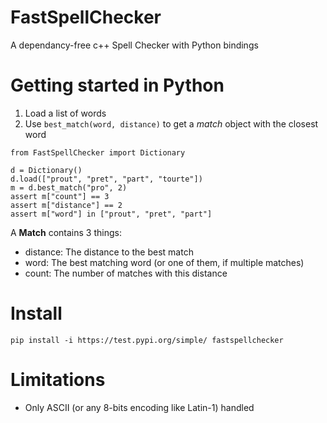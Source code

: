 # FastSpellChecker
A dependancy-free c++ Spell Checker with Python bindings 



# Getting started in Python


1. Load a list of words
2. Use ``best_match(word, distance)`` to get a *match* object with the closest word


```
from FastSpellChecker import Dictionary

d = Dictionary()
d.load(["prout", "pret", "part", "tourte"])
m = d.best_match("pro", 2)
assert m["count"] == 3
assert m["distance"] == 2
assert m["word"] in ["prout", "pret", "part"]
```

A **Match** contains 3 things:


* distance: The distance to the best match
* word: The best matching word (or one of them, if multiple matches)
* count: The number of matches with this distance


# Install

```
pip install -i https://test.pypi.org/simple/ fastspellchecker
```


# Limitations

* Only ASCII (or any 8-bits encoding like Latin-1) handled

